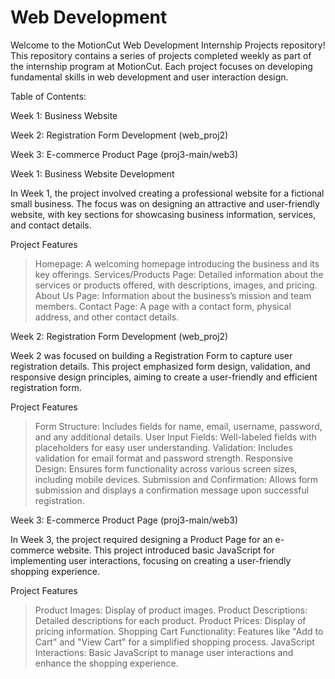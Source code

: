 # Web Development 
Welcome to the MotionCut Web Development Internship Projects repository! This repository contains a series of projects completed weekly as part of the internship program at MotionCut. Each project focuses on developing fundamental skills in web development and user interaction design.

Table of Contents:

Week 1: Business Website 

Week 2: Registration Form Development (web_proj2)

Week 3: E-commerce Product Page (proj3-main/web3)

Week 1: Business Website Development

In Week 1, the project involved creating a professional website for a fictional small business. The focus was on designing an attractive and user-friendly website, with key sections for showcasing business information, services, and contact details.

Project Features

> Homepage: A welcoming homepage introducing the business and its key offerings.
> Services/Products Page: Detailed information about the services or products offered, with descriptions, images, and pricing.
> About Us Page: Information about the business’s mission and team members.
> Contact Page: A page with a contact form, physical address, and other contact details.

Week 2: Registration Form Development (web_proj2)

Week 2 was focused on building a Registration Form to capture user registration details. This project emphasized form design, validation, and responsive design principles, aiming to create a user-friendly and efficient registration form.

Project Features

> Form Structure: Includes fields for name, email, username, password, and any additional details.
> User Input Fields: Well-labeled fields with placeholders for easy user understanding.
> Validation: Includes validation for email format and password strength.
> Responsive Design: Ensures form functionality across various screen sizes, including mobile devices.
> Submission and Confirmation: Allows form submission and displays a confirmation message upon successful registration.

Week 3: E-commerce Product Page (proj3-main/web3)

In Week 3, the project required designing a Product Page for an e-commerce website. This project introduced basic JavaScript for implementing user interactions, focusing on creating a user-friendly shopping experience.

Project Features

> Product Images: Display of product images.
> Product Descriptions: Detailed descriptions for each product.
> Product Prices: Display of pricing information.
> Shopping Cart Functionality: Features like "Add to Cart" and "View Cart" for a simplified shopping process.
> JavaScript Interactions: Basic JavaScript to manage user interactions and enhance the shopping experience.
